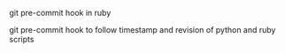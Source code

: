 git pre-commit hook in ruby

git pre-commit hook to follow timestamp
and revision of python and ruby scripts
